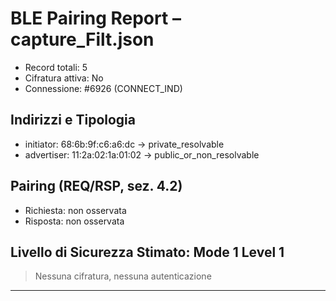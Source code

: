 # BLE Pairing Report – capture_Filt.json
- Record totali: 5
- Cifratura attiva: No
- Connessione: #6926 (CONNECT_IND)

## Indirizzi e Tipologia
- initiator: 68:6b:9f:c6:a6:dc  →  private_resolvable
- advertiser: 11:2a:02:1a:01:02  →  public_or_non_resolvable



## Pairing (REQ/RSP, sez. 4.2)
- Richiesta: non osservata
- Risposta: non osservata

## Livello di Sicurezza Stimato: Mode 1 Level 1
> Nessuna cifratura, nessuna autenticazione

---